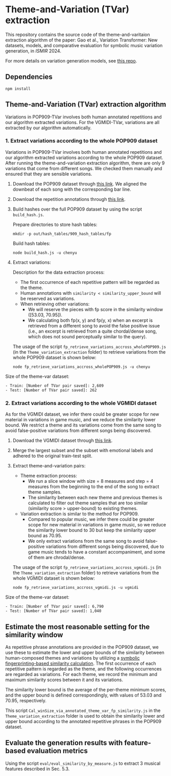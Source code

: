 # Theme-and-Variation (TVar) extraction

This repository contains the source code of the theme-and-varitaion extraction algorithm of the paper: Gao et al., Variation Transformer: New datasets, models, and comparative evaluation for symbolic music variation generation, in _ISMIR_ 2024.

For more details on variation generation models, see [this repo](https://github.com/ChenyuGAO-CS/Variation-Transformer).

## Dependencies
```
npm install
```

## Theme-and-Variation (TVar) extraction algorithm
Variations in POP909-TVar involves both human annotated repetitions and our algorithm extracted variations. For the VGMIDI-TVar, variations are all extracted by our algorithm automatically. 


### 1. Extract variations according to the whole POP909 dataset
<!-- Extracted dataset in MIDI format could be found in this folder (29thSep2023_pop909_theme_var_extracted_for_training.zip) -->
Variations in POP909-TVar involves both human annotated repetitions and our algorithm extracted variations according to the whole POP909 dataset. 
After running the theme-and-variation extraction algorithm, there are only 9 variations that come from different songs. We checked them manually and ensured that they are sensible variations. 

1. Download the POP909 dataset through [this link](https://github.com/ChenyuGAO-CS/Variation-Transformer-Data-and-Model/blob/main/dataset/with_tempo_909_co_with_hier_annotations.zip). We aligned the downbeat of each song with the corresponding bar line.

2. Download the repetition annotations through [this link](https://github.com/ChenyuGAO-CS/Variation-Transformer-Data-and-Model/blob/main/dataset/909_hier_gt.json).

3. Build hashes over the full POP909 dataset by using the script `build_hash.js`.
    
    Prepare directories to store hash tables:
    ```
    mkdir -p out/hash_tables/909_hash_tables/fp
    ```
    Build hash tables:
    ```
    node build_hash.js -u chenyu
    ```


4. Extract variations:

    Description for the data extraction process:

    - The first occurrence of each repetitive pattern will be regarded as the theme.
    - Human annotations with ```similarity < similarity_upper_bound``` will be reserved as variations.
    - When retrieving other variations: 
        * We will reserve the pieces with fp score in the similarity window ([53.03, 70.95]).
        * We calculating both fp(x, y) and fp(y, x) when an excerpt is retrieved from a different song to avoid the false positive issue (i.e., an excerpt is retrieved from a quite chordal/dense song, which does not sound perceptually similar to the query).


    The usage of the script `fp_retrieve_variations_accross_wholePOP909.js` (in the `Theme_variation_extraction` folder) to retrieve variations from the whole POP909 dataset is shown below:

    ```
    node fp_retrieve_variations_accross_wholePOP909.js -u chenyu
    ```
Size of the theme-var dataset:

    - Train: [Number of TVar pair saved]: 2,609
    - Test: [Number of TVar pair saved]: 262


### 2. Extract variations according to the whole VGMIDI dataset
As for the VGMIDI dataset, we infer there could be greater scope for new material in variations in game music, and we reduce the similarity lower bound.  We restrict a theme and its variations come from the same song to avoid false-positive variations from different songs being discovered. 
<!-- Extracted dataset: ‘23rdOct_vgmidi_theme_var.zip’ -->

1. Download the VGMIDI dataset through [this link](https://github.com/lucasnfe/puct-music-emotion/releases/download/aiide22/vgmidi_clean.zip).

2. Merge the largest subset and the subset with emotional labels and adhered to the original train-test split.

3. Extract theme-and-variation pairs:

    - Theme extraction process:
        * We run a slice window with size = 8 measures and step = 4 measures from the beginning to the end of the song to extract theme samples.
        * The similarity between each new theme and previous themes is calculated to filter out theme samples that are too similar (similarity score > upper-bound) to existing themes.
    - Variation extraction is similar to the method for POP909. 
        * Compared to popular music, we infer there could be greater scope for new material in variations in game music, so we reduce the similarity lower bound to 30 but keep the similarity upper bound as 70.95.
        * We only extract variations from the same song to avoid false-positive variations from different songs being discovered, due to game music tends to have a constant accompaniment, and some of them are chrodal/dense. 

    The usage of the script `fp_retrieve_variations_accross_vgmidi.js` (in the `Theme_variation_extraction` folder) to retrieve variations from the whole VGMIDI dataset is shown below:

    ```
    node fp_retrieve_variations_accross_vgmidi.js -u vgmidi
    ```

Size of the theme-var dataset:

    - Train: [Number of TVar pair saved]: 6,790
    - Test: [Number of TVar pair saved]: 1,040


## Estimate the most reasonable setting for the similarity window

As repetitive phrase annotations are provided in the POP909 dataset, we use these to estimate the lower and upper bounds of the similarity between human-composed themes and variations by utilizing a [symbolic fingerprinting-based similarity calculation](https://link.springer.com/article/10.1007/s42979-022-01220-y). The first occurrence of each repetitive pattern is regarded as the theme, and the following occurrences are regarded as variations. For each theme, we record the minimum and maximum similarity scores between it and its variations. 

The similarity lower bound is the average of the per-theme minimum scores, and the upper bound is defined correspondingly, with values of 53.03 and 70.95, respectively.


This script `Cal_winSize_via_annotated_theme_var_fp_similarity.js` in the `Theme_variation_extraction` folder is used to obtain the similarity lower and upper bound according to the annotated repetitive phrases in the POP909 dataset.


## Evaluate the generation results with feature-based evaluation metrics

Using the script `eval/eval_similarity_by_measure.js` to extract 3 musical features described in Sec. 5.3.